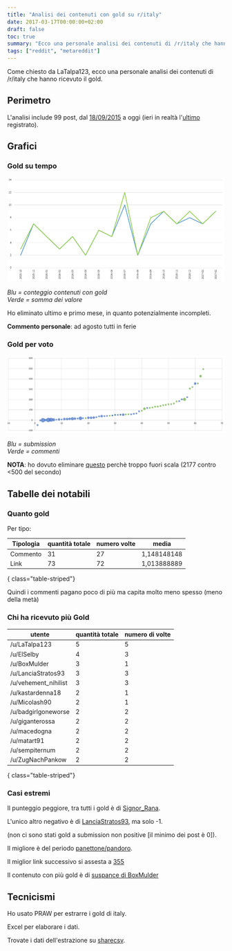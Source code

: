 ```yaml
---
title: "Analisi dei contenuti con gold su r/italy"
date: 2017-03-17T00:00:00+02:00
draft: false
toc: true
summary: "Ecco una personale analisi dei contenuti di /r/italy che hanno ricevuto il gold."
tags: ["reddit", "metareddit"]
---
```



Come chiesto da LaTalpa123, ecco una personale analisi dei contenuti di /r/italy che hanno ricevuto il gold.

## Perimetro
L'analisi include 99 post, dal [18/09/2015](https://np.reddit.com/r/italy/comments/3lecya/ieri_sera_ho_mangiato_allosteria_francescana_di/) a oggi (ieri in realtà l'[ultimo](https://np.reddit.com/r/italy/comments/5ziuim/come_immaginate_fisicamente_gli_utenti_di_ritaly/) registrato).

## Grafici

### Gold su tempo

![Grafico](gold-tempo.jpg)

_Blu = conteggio contenuti con gold_  
_Verde = somma dei valore_

Ho eliminato ultimo e primo mese, in quanto potenzialmente incompleti.

**Commento personale**: ad agosto tutti in ferie

### Gold per voto

![Grafico](gold-voto.jpg)

_Blu = submission_  
_Verde = commenti_

**NOTA**: ho dovuto eliminare [questo](https://np.reddit.com/r/italy/comments/5gaxee/me_irl/) perchè troppo fuori scala (2177 contro <500 del secondo)


## Tabelle dei notabili

### Quanto gold

Per tipo:



Tipologia | quantità totale | numero volte | media | 
---|---|----|----|
Commento | 31 | 27 | 1,148148148 | 
Link | 73 | 72 | 1,013888889 | 
{ class="table-striped"} 

Quindi i commenti pagano poco di più ma capita molto meno spesso (meno della metà)


### Chi ha ricevuto più Gold


utente | quantità totale | numero di volte |
-------|---------|-------|
/u/LaTalpa123 | 5 | 5 | 
/u/ElSelby | 4 | 3 | 
/u/BoxMulder | 3 | 1 | 
/u/LanciaStratos93 | 3 | 3 | 
/u/vehement_nihilist | 3 | 3 | 
/u/kastardenna18 | 2 | 1 | 
/u/Micolash90 | 2 | 1 | 
/u/badgirlgoneworse | 2 | 2 | 
/u/giganterossa | 2 | 2 | 
/u/macedogna | 2 | 2 | 
/u/matart91 | 2 | 2 | 
/u/sempiternum | 2 | 2 | 
/u/ZugNachPankow | 2 | 2 | 
{ class="table-striped"} 

### Casi estremi

Il punteggio peggiore, tra tutti i gold è di [Signor_Rana](https://np.reddit.com/comments/5c29lc//d9t667j).

L'unico altro negativo è di [LanciaStratos93](https://np.reddit.com/comments/4vgfwk//d5yey8n), ma solo -1.

(non ci sono stati gold a submission non positive [il minimo dei post è 0]).

Il migliore è del periodo [panettone/pandoro](https://np.reddit.com/r/italy/comments/5gaxee/me_irl/).

Il miglior link successivo si assesta a [355](https://np.reddit.com/comments/3o7bh8//cvuoi0n)

Il contenuto con più gold è di [suspance di BoxMulder](https://np.reddit.com/r/italy/comments/4u3y8v/suspense_oc/)


## Tecnicismi

Ho usato PRAW per estrarre i gold di italy.

Excel per elaborare i dati.

Trovate i dati dell'estrazione su [sharecsv](http://www.sharecsv.com/s/ef327b8d8d279fe3c591ec730bbc5947/gold.csv).